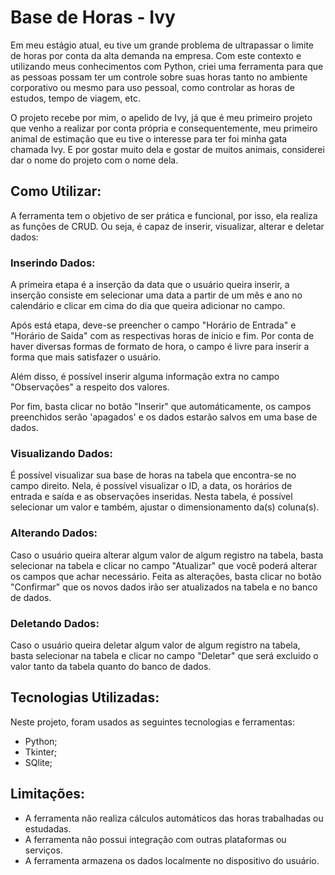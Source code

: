 # Base de Horas - Ivy

Em meu estágio atual, eu tive um grande problema de ultrapassar o limite de horas por conta da alta demanda na empresa. Com este contexto e utilizando meus conhecimentos com Python, criei uma ferramenta para que as pessoas possam ter um controle sobre suas horas tanto no ambiente corporativo ou mesmo para uso pessoal, como controlar as horas de estudos, tempo de viagem, etc. 

O projeto recebe por mim, o apelido de Ivy, já que é meu primeiro projeto que venho a realizar por conta própria e consequentemente, meu primeiro animal de estimação que eu tive o interesse para ter foi minha gata chamada Ivy. E por gostar muito dela e gostar de muitos animais, considerei dar o nome do projeto com o nome dela.

## Como Utilizar:

A ferramenta tem o objetivo de ser prática e funcional, por isso, ela realiza as funções de CRUD. Ou seja, é capaz de inserir, visualizar, alterar e deletar dados:

### Inserindo Dados:

A primeira etapa é a inserção da data que o usuário queira inserir, a inserção consiste em selecionar uma data a partir de um mês e ano no calendário e clicar em cima do dia que queira adicionar no campo.

Após está etapa, deve-se preencher o campo "Horário de Entrada" e "Horário de Saida" com as respectivas horas de inicio e fim. Por conta de haver diversas formas de formato de hora, o campo é livre para inserir a forma que mais satisfazer o usuário.

Além disso, é possível inserir alguma informação extra no campo "Observações" a respeito dos valores.

Por fim, basta clicar no botão "Inserir" que automáticamente, os campos preenchidos serão 'apagados' e os dados estarão salvos em uma base de dados.

### Visualizando Dados:

É possível visualizar sua base de horas na tabela que encontra-se no campo direito. Nela, é possível visualizar o ID, a data, os horários de entrada e saída e as observações inseridas. Nesta tabela, é possível selecionar um valor e também, ajustar o dimensionamento da(s) coluna(s).

### Alterando Dados:

Caso o usuário queira alterar algum valor de algum registro na tabela, basta selecionar na tabela e clicar no campo "Atualizar" que você poderá alterar os campos que achar necessário. Feita as alterações, basta clicar no botão "Confirmar" que os novos dados irão ser atualizados na tabela e no banco de dados.

### Deletando Dados:

Caso o usuário queira deletar algum valor de algum registro na tabela, basta selecionar na tabela e clicar no campo "Deletar" que será excluido o valor tanto da tabela quanto do banco de dados.

## Tecnologias Utilizadas:

Neste projeto, foram usados as seguintes tecnologias e ferramentas:

- Python;
- Tkinter;
- SQlite;

## Limitações:

- A ferramenta não realiza cálculos automáticos das horas trabalhadas ou estudadas.
- A ferramenta não possui integração com outras plataformas ou serviços.
- A ferramenta armazena os dados localmente no dispositivo do usuário.
